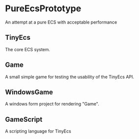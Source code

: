 # PureEcsPrototype
An attempt at a pure ECS with acceptable performance

## TinyEcs
The core ECS system.

## Game
A small simple game for testing the usability of the TinyEcs API.

## WindowsGame
A windows form project for rendering "Game".

## GameScript
A scripting language for TinyEcs
